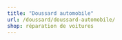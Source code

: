 ```yaml
---
title: "Doussard automobile"
url: /doussard/doussard-automobile/
shop: réparation de voitures
---
```


